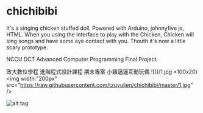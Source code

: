 # chichibibi
It's a singing chicken stuffed doll.
Powered with Arduino, johnnyfive js, HTML.
When you using the interface to play with the Chicken, Chicken will sing songs and have some eye contact with you.
Thouth it's now a little scary prototype.


NCCU DCT Advanced Computer Programming Final Project.

政大數位學程 進階程式設計課程 期末專案
小雞逼逼互動玩偶
![](/1.jpg =100x20)
<img width:"200px" src="https://raw.githubusercontent.com/tzuyulien/chichibibi/master/1.jpg" />

![alt tag](https://raw.githubusercontent.com/tzuyulien/chichibibi/master/1.jpg)
